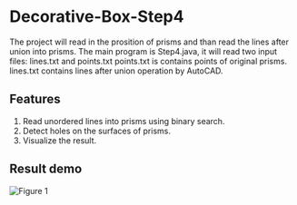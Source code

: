 # Decorative-Box-Step4
The project will read in the prosition of prisms and than read the lines after union into prisms.
The main program is Step4.java, it will read two input files: lines.txt and points.txt
points.txt is contains points of original prisms.
lines.txt contains lines after union operation by AutoCAD.

## Features
1. Read unordered lines into prisms using binary search.
2. Detect holes on the surfaces of prisms.
3. Visualize the result.

## Result demo 
![Figure 1](https://image.ibb.co/mTPxB5/aaaa.png "Figure 1")
